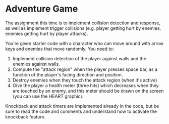 # Adventure Game

The assignment this time is to implement collision detection and
response, as well as implement trigger collisions (e.g. player getting
hurt by enemies, enemies getting hurt by player attacks).

You're given starter code with a character who can move around with arrow keys and enemies that move randomly.
You need to:
1. Implement collision detection of the player against walls and the enemies against walls.
2. Compute the "attack region" when the player presses space bar, as a function of the player's facing direction and position.
3. Destroy enemies when they touch the attack region (when it's active)
4. Give the player a health meter (three hits) which decreases when they are touched by an enemy, and this meter should be drawn on the screen (you can use the HEART graphic).

Knockback and attack timers are implemented already in the code, but be sure to read the code and comments and understand how to activate the knockback feature.
